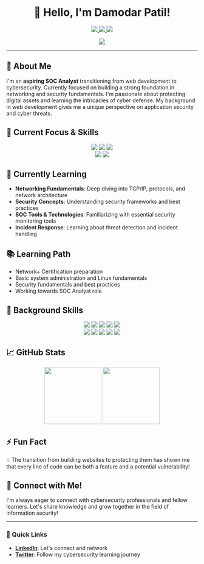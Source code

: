 <h1 align="center">👋 Hello, I'm Damodar Patil!</h1>
<p align="center">
  <a href="https://www.linkedin.com/in/damodarpatil">
    <img src="https://img.shields.io/badge/-DamodarPatil-blue?style=flat&logo=Linkedin&logoColor=white" />
  </a>
  <a href="https://twitter.com/damodar_83">
    <img src="https://img.shields.io/badge/-@damodar_83-1ca0f1?style=flat&logo=twitter&logoColor=white" />
  </a>
  <a href="mailto:patildamodar1983@gmail.com">
    <img src="https://img.shields.io/badge/-patildamodar1983@gmail.com-c14438?style=flat&logo=Gmail&logoColor=white" />
  </a>
</p>

<p align="center">
  <img src="https://readme-typing-svg.herokuapp.com?font=Fira+Code&size=22&pause=1000&color=F7F7F7&center=true&vCenter=true&width=600&lines=Aspiring+SOC+Analyst+%7C+Cybersecurity+Enthusiast;Network+Security+%7C+Continuous+Learner" />
</p>

---

## 🚀 About Me
I'm an **aspiring SOC Analyst** transitioning from web development to cybersecurity. Currently focused on building a strong foundation in networking and security fundamentals. I'm passionate about protecting digital assets and learning the intricacies of cyber defense. My background in web development gives me a unique perspective on application security and cyber threats.

## 🔧 Current Focus & Skills
<p align="center">
  <img src="https://img.shields.io/badge/-Network_Security-00416A?style=for-the-badge&logo=cisco&logoColor=white" />
  <img src="https://img.shields.io/badge/-TCP/IP-007ACC?style=for-the-badge&logo=windows-terminal&logoColor=white" />
  <img src="https://img.shields.io/badge/-Linux-FCC624?style=for-the-badge&logo=linux&logoColor=black" />
  <br/>
  <img src="https://img.shields.io/badge/-Wireshark-1679A7?style=for-the-badge&logo=wireshark&logoColor=white" />
  <img src="https://img.shields.io/badge/-Security_Fundamentals-FF0000?style=for-the-badge&logo=security&logoColor=white" />
</p>

## 🌱 Currently Learning
- **Networking Fundamentals**: Deep diving into TCP/IP, protocols, and network architecture
- **Security Concepts**: Understanding security frameworks and best practices
- **SOC Tools & Technologies**: Familiarizing with essential security monitoring tools
- **Incident Response**: Learning about threat detection and incident handling

## 📚 Learning Path
- Network+ Certification preparation
- Basic system administration and Linux fundamentals
- Security fundamentals and best practices
- Working towards SOC Analyst role

## 💼 Background Skills
<p align="center">
  <img src="https://img.shields.io/badge/-HTML5-E34F26?style=for-the-badge&logo=html5&logoColor=white" />
  <img src="https://img.shields.io/badge/-CSS3-1572B6?style=for-the-badge&logo=css3&logoColor=white" />
  <img src="https://img.shields.io/badge/-JavaScript-F7DF1E?style=for-the-badge&logo=javascript&logoColor=black" />
  <img src="https://img.shields.io/badge/-TypeScript-007ACC?style=for-the-badge&logo=typescript&logoColor=white" />
  <img src="https://img.shields.io/badge/-React-61DAFB?style=for-the-badge&logo=react&logoColor=black" />
  <br/>
  <img src="https://img.shields.io/badge/-Node.js-339933?style=for-the-badge&logo=node.js&logoColor=white" />
  <img src="https://img.shields.io/badge/-Express.js-000000?style=for-the-badge&logo=express&logoColor=white" />
  <img src="https://img.shields.io/badge/-MongoDB-47A248?style=for-the-badge&logo=mongodb&logoColor=white" />
  <img src="https://img.shields.io/badge/-Tailwind%20CSS-38B2AC?style=for-the-badge&logo=tailwind-css&logoColor=white" />
  <img src="https://img.shields.io/badge/-GSAP-88CE02?style=for-the-badge&logo=greensock&logoColor=white" />
</p>

## 📈 GitHub Stats
<div align="center">
  <img height="150em" src="https://github-readme-stats.vercel.app/api?username=damodarpatil&show_icons=true&theme=radical" />
  <img height="150em" src="https://github-readme-stats.vercel.app/api/top-langs/?username=damodarpatil&layout=compact&theme=radical" />
</div>

## ⚡ Fun Fact
💡 The transition from building websites to protecting them has shown me that every line of code can be both a feature and a potential vulnerability!

## 🤝 Connect with Me!
I'm always eager to connect with cybersecurity professionals and fellow learners. Let's share knowledge and grow together in the field of information security!

---

### 🔗 Quick Links
- **[LinkedIn](https://www.linkedin.com/in/damodarpatil)**: Let's connect and network
- **[Twitter](https://twitter.com/damodar_83)**: Follow my cybersecurity learning journey
